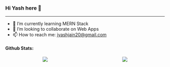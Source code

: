 ### Hi Yash here 👋
<hr />

- 🌱 I’m currently learning MERN Stack
- 👯 I’m looking to collaborate on Web Apps
- 📫 How to reach me: jyashjain20@gmail.com

<!--
**yashjain99/yashjain99** is a ✨ _special_ ✨ repository because its `README.md` (this file) appears on your GitHub profile.

Here are some ideas to get you started:

- 🔭 I’m currently working on ...

- 🤔 I’m looking for help with ...
- 💬 Ask me about ...
- 😄 Pronouns: ...
- ⚡ Fun fact: ...
-->

#### Github Stats:

<div style = "display: flex; justify-content: space-around" >
  <div>
    <img src = "https://github-readme-stats.vercel.app/api?username=yashjain99&&show_icons=true&theme=radical&count_private=true&include_all_commits=true" />
  </div>
  <div>
    <img src = "https://github-readme-stats.vercel.app/api/top-langs/?username=yashjain99&show_icons=true&theme=radical" />
  </div>
</div>
